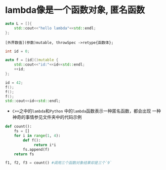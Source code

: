 # lambda像是一个函数对象, 匿名函数

```C++
auto L = []{
    std::cout<<"hello lambda"<<std::endl;
};
```

`[外界数值](参数)mutable, throwSpec ->retype{函数体};`

```C++
int id = 0;

auto f = [id]()mutable {
    std::cout<<"id:"<<id<<std::endl;
    ++id;
};

id = 42;
f();
f();
f();
std::cout<<id<<std::endl;
```

* `C++`之中的`lambda`和`Python` 中的`lambda`函数表示一种匿名函数，都会出现
一种神奇的事情参见文件夹中的代码示例

```python
def count():
    fs = []
    for i in range(1, 4):
        def f():
             return i*i
        fs.append(f)
    return fs

f1, f2, f3 = count() #调用三个函数对象结果却是三个`9`
```
